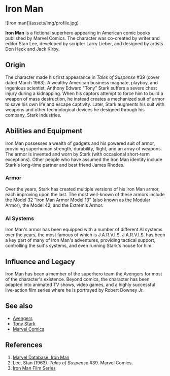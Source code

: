# Iron Man
![Iron man]](assets/img/profile.jpg)

**Iron Man** is a fictional superhero appearing in American comic books published by Marvel Comics. The character was co-created by writer and editor Stan Lee, developed by scripter Larry Lieber, and designed by artists Don Heck and Jack Kirby. 

## Origin
The character made his first appearance in *Tales of Suspense* #39 (cover dated March 1963). A wealthy American business magnate, playboy, and ingenious scientist, Anthony Edward "Tony" Stark suffers a severe chest injury during a kidnapping. When his captors attempt to force him to build a weapon of mass destruction, he instead creates a mechanized suit of armor to save his own life and escape captivity. Later, Stark augments his suit with weapons and other technological devices he designed through his company, Stark Industries.

## Abilities and Equipment
Iron Man possesses a wealth of gadgets and his powered suit of armor, providing superhuman strength, durability, flight, and an array of weapons. The armor is invented and worn by Stark (with occasional short-term exceptions). Other people who have assumed the Iron Man identity include Stark's long-time partner and best friend James Rhodes.

### Armor
Over the years, Stark has created multiple versions of his Iron Man armor, each improving upon the last. The most well-known of these armors include the Model 32 "Iron Man Armor Model 13" (also known as the Modular Armor), the Model 42, and the Extremis Armor.

### AI Systems
Iron Man's armor has been equipped with a number of different AI systems over the years, the most famous of which is J.A.R.V.I.S. J.A.R.V.I.S. has been a key part of many of Iron Man's adventures, providing tactical support, controlling the suit's systems, and even running Stark's house for him.

## Influence and Legacy
Iron Man has been a member of the superhero team the Avengers for most of the character's existence. Beyond comics, the character has been adapted into animated TV shows, video games, and a highly successful live-action film series where he is portrayed by Robert Downey Jr.

## See also
- [Avengers](https://www.imdb.com/title/tt0848228/)
- [Tony Stark](https://marvelcinematicuniverse.fandom.com/wiki/Iron_Man)
- [Marvel Comics](https://www.marvel.com/comics)

## References
1. [Marvel Database: Iron Man](https://marvel.fandom.com/wiki/Iron_Man)
2. Lee, Stan (1963). *Tales of Suspense* #39. Marvel Comics.
3. [Iron Man Film Series](https://www.imdb.com/title/tt0371746/)
